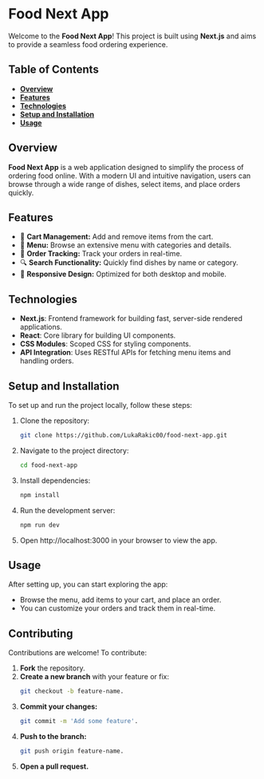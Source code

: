# **Food Next App**

Welcome to the **Food Next App**! This project is built using **Next.js** and aims to provide a seamless food ordering experience.

## **Table of Contents**

- **[Overview](#overview)**
- **[Features](#features)**
- **[Technologies](#technologies)**
- **[Setup and Installation](#setup-and-installation)**
- **[Usage](#usage)**

## **Overview**

**Food Next App** is a web application designed to simplify the process of ordering food online. With a modern UI and intuitive navigation, users can browse through a wide range of dishes, select items, and place orders quickly.

## **Features**

- 🛒 **Cart Management:** Add and remove items from the cart.
- 🍕 **Menu:** Browse an extensive menu with categories and details.
- 🚚 **Order Tracking:** Track your orders in real-time.
- 🔍 **Search Functionality:** Quickly find dishes by name or category.
- 📱 **Responsive Design:** Optimized for both desktop and mobile.

## **Technologies**

- **Next.js**: Frontend framework for building fast, server-side rendered applications.
- **React**: Core library for building UI components.
- **CSS Modules**: Scoped CSS for styling components.
- **API Integration**: Uses RESTful APIs for fetching menu items and handling orders.

## **Setup and Installation**

To set up and run the project locally, follow these steps:

1. Clone the repository:

   ```bash
   git clone https://github.com/LukaRakic00/food-next-app.git

2. Navigate to the project directory:
    ```bash
    cd food-next-app
3. Install dependencies:
    ```bash
    npm install
4. Run the development server:
    ```bash
    npm run dev
5. Open http://localhost:3000 in your browser to view the app.

## **Usage**
After setting up, you can start exploring the app:
* Browse the menu, add items to your cart, and place an order.
* You can customize your orders and track them in real-time.

## **Contributing**
Contributions are welcome! To contribute:

1. **Fork** the repository.
2. **Create a new branch** with your feature or fix:
   ```bash
   git checkout -b feature-name.
3. **Commit your changes:**
   ```bash
   git commit -m 'Add some feature'.
4. **Push to the branch:**
   ```bash
   git push origin feature-name.
5. **Open a pull request.**


